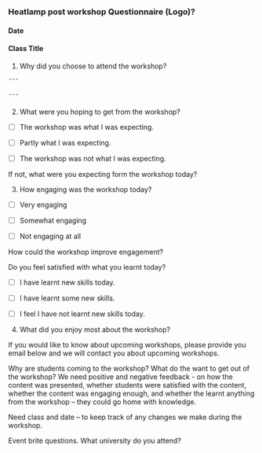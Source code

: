 ### Heatlamp post workshop Questionnaire                                             (Logo)?                

#### Date

#### Class Title


1. Why did you choose to attend the workshop?


˜˜˜




˜˜˜


2. What were you hoping to get from the workshop?
  
  

- [ ] The workshop was what I was expecting.
- [ ] Partly what I was expecting.
- [ ] The workshop was not what I was expecting.


If not, what were you expecting form the workshop today?


3. How engaging was the workshop today?
             
- [ ] Very engaging
- [ ] Somewhat engaging
- [ ] Not engaging at all


How could the workshop improve engagement?


Do you feel satisfied with what you learnt today?
  
- [ ] I have learnt new skills today.
- [ ] I have learnt some new skills.
- [ ] I feel I have not learnt new skills today.


4. What did you enjoy most about the workshop?

If you would like to know about upcoming workshops, please provide you email below and we will contact you about upcoming workshops. 




Why are students coming to the workshop?
What do the want to get out of the workshop?
We need positive and negative feedback - on how the content was presented, whether students were satisfied with the content, whether the content was engaging enough, and whether the learnt anything from the workshop – they could go home with knowledge. 


Need class and date – to keep track of any changes we make during the workshop. 






Event brite questions. 
What university do you attend?
